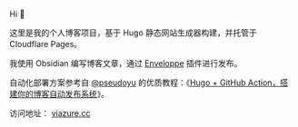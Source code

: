 Hi 👋

这里是我的个人博客项目，基于 Hugo 静态网站生成器构建，并托管于 Cloudflare Pages。

我使用 Obsidian 编写博客文章，通过 [Enveloppe](https://github.com/Enveloppe/obsidian-enveloppe) 插件进行发布。

自动化部署方案参考自 [@pseudoyu](https://github.com/pseudoyu) 的优质教程：《[Hugo + GitHub Action，搭建你的博客自动发布系统](https://www.pseudoyu.com/zh/2022/05/29/deploy_your_blog_using_hugo_and_github_action)》。

访问地址： [viazure.cc](https://viazure.cc)
